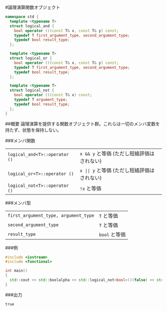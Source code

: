 #論理演算関数オブジェクト
```cpp
namespace std {
  template <typename T>
  struct logical_and {
    bool operator ()(const T& x, const T& y) const;
    typedef T first_argument_type, second_argument_type;
    typedef bool result_type;
  };

  template <typename T>
  struct logical_or {
    bool operator ()(const T& x, const T& y) const;
    typedef T first_argument_type, second_argument_type;
    typedef bool result_type;
  };

  template <typename T>
  struct logical_not {
    bool operator ()(const T& x) const;
    typedef T argument_type;
    typedef bool result_type;
  };
}
```

##概要
論理演算を提供する関数オブジェクト群。これらは一切のメンバ変数を持たず、状態を保持しない。


###メンバ関数

| | |
|------------------------------------------|----------------------------------------------------------------------|
| `logical_and<T>::operator ()` | `x && y` と等価 (ただし短絡評価はされない) |
| `logical_or<T>::operator ()` | <code>x &#x7C;&#x7C; y</code> と等価 (ただし短絡評価はされない) |
| `logical_not<T>::operator ()` | `!x` と等価 |

###メンバ型

| | |
|-------------------------------------------------|-------------------------------|
| `first_argument_type, argument_type` | `T` と等価  |
| `second_argument_type` | `T` と等価  |
| `result_type` | `bool` と等価  |


###例
```cpp
#include <iostream>
#include <functional>

int main()
{
  std::cout << std::boolalpha << std::logical_not<bool>()(false) << std::endl;
}
```

###出力
```
true
```

